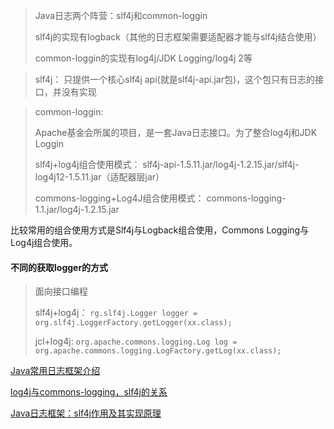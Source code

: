 > Java日志两个阵营：slf4j和common-loggin
>
> slf4j的实现有logback（其他的日志框架需要适配器才能与slf4j结合使用）
>
> common-loggin的实现有log4j/JDK Logging/log4j 2等

> slf4j：
> 只提供一个核心slf4j api(就是slf4j-api.jar包)，这个包只有日志的接口，并没有实现

> common-loggin:
>
> Apache基金会所属的项目，是一套Java日志接口。为了整合log4j和JDK Loggin
>
> slf4j+log4j组合使用模式：
> slf4j-api-1.5.11.jar/log4j-1.2.15.jar/slf4j-log4j12-1.5.11.jar（适配器层jar）
>
> commons-logging+Log4J组合使用模式：
> commons-logging-1.1.jar/log4j-1.2.15.jar

比较常用的组合使用方式是Slf4j与Logback组合使用，Commons Logging与Log4j组合使用。



#### 不同的获取logger的方式
> 面向接口编程
>
> slf4j+log4j：
> ```rg.slf4j.Logger logger = org.slf4j.LoggerFactory.getLogger(xx.class);```
>
> jcl+log4j:
> ```org.apache.commons.logging.Log log = org.apache.commons.logging.LogFactory.getLog(xx.class);```

[Java常用日志框架介绍](https://mp.weixin.qq.com/s/FWnh71eN5jxiu7aBOiUHaA)

[log4j与commons-logging，slf4j的关系](https://www.cnblogs.com/zhuawang/p/3999132.html)

[Java日志框架：slf4j作用及其实现原理](https://www.cnblogs.com/xrq730/p/8619156.html)